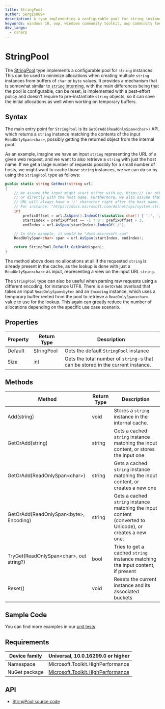 ```yaml
---
title: StringPool
author: Sergio0694
description: A type implementing a configurable pool for string instances
keywords: windows 10, uwp, windows community toolkit, uwp community toolkit, uwp toolkit, parallel, high performance, net core, net standard
dev_langs:
  - csharp
---
```


# StringPool

The [StringPool](https://docs.microsoft.com/dotnet/api/microsoft.toolkit.highperformance.buffers.stringpool) type implements a configurable pool for `string` instances. This can be used to minimize allocations when creating multiple `string` instances from buffers of `char` or `byte` values. It provides a mechanism that is somewhat similar to [`string` interning](https://docs.microsoft.com/dotnet/api/system.string.intern), with the main differences being that the pool is configurable, can be reset, is implemented with a best-effort policy and doesn't require to pre-instantiate `string` objects, so it can save the initial allocations as well when working on temporary buffers.

## Syntax

The main entry point for `StringPool` is its `GetOrAdd(ReadOnlySpan<char>)` API, which returns a `string` instance matching the contents of the input `ReadOnlySpan>char>`, possibly getting the returned object from the internal pool.

As an example, imagine we have an input `string` representing the URL of a given web request, and we want to also retrieve a `string` with just the host name. If we get a large number of requests possibly for a small number of hosts, we might want to cache those `string` instances, we we can do so by using the `StringPool` type as follows:

```csharp
public static string GetHost(string url)
{
    // We assume the input might start either with eg. https:// (or other prefix),
    // or directly with the host name. Furthermore, we also assume that the input
    // URL will always have a '/' character right after the host name.
    // For instance: "https://docs.microsoft.com/dotnet/api/system.string.intern".
    int
        prefixOffset = url.AsSpan().IndexOf(stackalloc char[] { ':', '/', '/' }),
        startIndex = prefixOffset == -1 ? 0 : prefixOffset + 3,
        endIndex = url.AsSpan(startIndex).IndexOf('/');

    // In this example, it would be "docs.microsoft.com"
    ReadOnlySpan<char> span = url.AsSpan(startIndex, endIndex);

    return StringPool.Default.GetOrAdd(span);
}
```

The method above does no allocations at all if the requested `string` is already present in the cache, as the lookup is done with just a `ReadOnlySpan<char>` as input, representing a view on the input URL `string`.

The `StringPool` type can also be useful when parsing raw requests using a different encoding, for instance UTF8. There is a `GetOrAdd` overload that takes an input `ReadOnlySpan<byte>` and an `Encoding` instance, which uses a temporary buffer rented from the pool to retrieve a `ReadOnlySpan<char>` value to use for the lookup. This again can greatly reduce the number of allocations depending on the specific use case scenario.

## Properties

| Property | Return Type | Description |
| -- | -- | -- |
| Default | StringPool | Gets the default `StringPool` instance |
| Size | int | Gets the total number of `string`-s that can be stored in the current instance. |

## Methods

| Method | Return Type | Description |
| -- | -- | -- |
| Add(string) | void | Stores a `string` instance in the internal cache. |
| GetOrAdd(string) | string | Gets a cached `string` instance matching the input content, or stores the input one |
| GetOrAdd(ReadOnlySpan&lt;char&gt;) | string | Gets a cached `string` instance matching the input content, or creates a new one |
| GetOrAdd(ReadOnlySpan&lt;byte&gt;, Encoding) | string | Gets a cached `string` instance matching the input content (converted to Unicode), or creates a new one. |
| TryGet(ReadOnlySpan&lt;char&gt;, out string?) | bool | Tries to get a cached `string` instance matching the input content, if present |
| Reset() | void | Resets the current instance and its associated buckets |

## Sample Code

You can find more examples in our [unit tests](https://github.com/Microsoft/WindowsCommunityToolkit//blob/master/UnitTests/UnitTests.HighPerformance.Shared/Buffers)

## Requirements

| Device family | Universal, 10.0.16299.0 or higher |
| --- | --- |
| Namespace | Microsoft.Toolkit.HighPerformance |
| NuGet package | [Microsoft.Toolkit.HighPerformance](https://www.nuget.org/packages/Microsoft.Toolkit.HighPerformance/) |

## API

* [StringPool source code](https://github.com/Microsoft/WindowsCommunityToolkit//blob/master/Microsoft.Toolkit.HighPerformance/Buffers/StringPool.cs)
